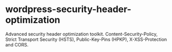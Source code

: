 # wordpress-security-header-optimization
Advanced security header optimization toolkit. Content-Security-Policy, Strict Transport Security (HSTS), Public-Key-Pins (HPKP), X-XSS-Protection and CORS.
